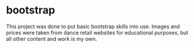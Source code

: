 # bootstrap
This project was done to put basic bootstrap skills into use. Images and prices were taken from dance retail websites for educational purposes, but all other content and work is my own. 
